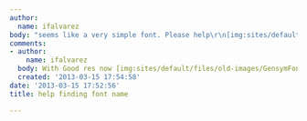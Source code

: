 ```yaml
---
author:
  name: ifalvarez
body: "seems like a very simple font. Please help\r\n[img:sites/default/files/old-images/GensymFont_6338.png][img:sites/default/files/old-images/GensymFont2_4584.png]"
comments:
- author:
    name: ifalvarez
  body: With Good res now [img:sites/default/files/old-images/GensymFont2_4123.png][img:sites/default/files/old-images/GensymFont_4349.png]
  created: '2013-03-15 17:54:58'
date: '2013-03-15 17:52:56'
title: help finding font name

---
```


